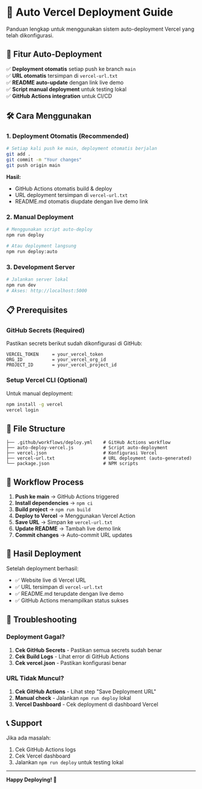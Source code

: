# 🚀 Auto Vercel Deployment Guide

Panduan lengkap untuk menggunakan sistem auto-deployment Vercel yang telah dikonfigurasi.

## 🎯 Fitur Auto-Deployment

✅ **Deployment otomatis** setiap push ke branch `main`  
✅ **URL otomatis** tersimpan di `vercel-url.txt`  
✅ **README auto-update** dengan link live demo  
✅ **Script manual deployment** untuk testing lokal  
✅ **GitHub Actions integration** untuk CI/CD  

## 🛠️ Cara Menggunakan

### 1. Deployment Otomatis (Recommended)

```bash
# Setiap kali push ke main, deployment otomatis berjalan
git add .
git commit -m "Your changes"
git push origin main
```

**Hasil:**
- GitHub Actions otomatis build & deploy
- URL deployment tersimpan di `vercel-url.txt`
- README.md otomatis diupdate dengan live demo link

### 2. Manual Deployment

```bash
# Menggunakan script auto-deploy
npm run deploy

# Atau deployment langsung
npm run deploy:auto
```

### 3. Development Server

```bash
# Jalankan server lokal
npm run dev
# Akses: http://localhost:5000
```

## 📋 Prerequisites

### GitHub Secrets (Required)

Pastikan secrets berikut sudah dikonfigurasi di GitHub:

```
VERCEL_TOKEN     = your_vercel_token
ORG_ID           = your_vercel_org_id  
PROJECT_ID       = your_vercel_project_id
```

### Setup Vercel CLI (Optional)

Untuk manual deployment:

```bash
npm install -g vercel
vercel login
```

## 📁 File Structure

```
├── .github/workflows/deploy.yml    # GitHub Actions workflow
├── auto-deploy-vercel.js           # Script auto-deployment
├── vercel.json                     # Konfigurasi Vercel
├── vercel-url.txt                  # URL deployment (auto-generated)
└── package.json                    # NPM scripts
```

## 🔄 Workflow Process

1. **Push ke main** → GitHub Actions triggered
2. **Install dependencies** → `npm ci`
3. **Build project** → `npm run build`
4. **Deploy to Vercel** → Menggunakan Vercel Action
5. **Save URL** → Simpan ke `vercel-url.txt`
6. **Update README** → Tambah live demo link
7. **Commit changes** → Auto-commit URL updates

## 🎉 Hasil Deployment

Setelah deployment berhasil:

- ✅ Website live di Vercel URL
- ✅ URL tersimpan di `vercel-url.txt`
- ✅ README.md terupdate dengan live demo
- ✅ GitHub Actions menampilkan status sukses

## 🐛 Troubleshooting

### Deployment Gagal?

1. **Cek GitHub Secrets** - Pastikan semua secrets sudah benar
2. **Cek Build Logs** - Lihat error di GitHub Actions
3. **Cek vercel.json** - Pastikan konfigurasi benar

### URL Tidak Muncul?

1. **Cek GitHub Actions** - Lihat step "Save Deployment URL"
2. **Manual check** - Jalankan `npm run deploy` lokal
3. **Vercel Dashboard** - Cek deployment di dashboard Vercel

## 📞 Support

Jika ada masalah:
1. Cek GitHub Actions logs
2. Cek Vercel dashboard
3. Jalankan `npm run deploy` untuk testing lokal

---

**Happy Deploying! 🚀**